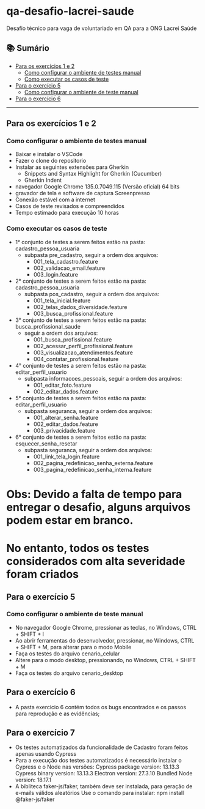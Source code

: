 # qa-desafio-lacrei-saude
Desafio técnico para vaga de voluntariado em QA para a ONG Lacrei Saúde

## 📚 Sumário

- [Para os exercícios 1 e 2](#para-os-exercícios-1-e-2)
  - [Como configurar o ambiente de testes manual](#como-configurar-o-ambiente-de-testes-manual)
  - [Como executar os casos de teste](#como-executar-os-casos-de-teste)
- [Para o exercício 5](#para-o-exercício-5)
  - [Como configurar o ambiente de teste manual](#como-configurar-o-ambiente-de-teste-manual)
- [Para o exercício 6](#para-o-exercício-6)

---

## Para os exercícios 1 e 2

### Como configurar o ambiente de testes manual
- Baixar e instalar o VSCode
- Fazer o clone do repositorio
- Instalar as seguintes extensões para Gherkin
    - Snippets and Syntax Highlight for Gherkin (Cucumber)
    - Gherkin Indent
- navegador Google Chrome 135.0.7049.115 (Versão oficial) 64 bits
- gravador de tela e software de captura Screenpresso
- Conexão estável com a internet
- Casos de teste revisados e compreendidos
- Tempo estimado para execução 10 horas

### Como executar os casos de teste
- 1° conjunto de testes a serem feitos estão na pasta: cadastro_pessoa_usuaria
    - subpasta pre_cadastro, seguir a ordem dos arquivos: 
        - 001_tela_cadastro.feature
        - 002_validacao_email.feature
        - 003_login.feature
- 2° conjunto de testes a serem feitos estão na pasta: cadastro_pessoa_usuaria
    - subpasta pos_cadastro, seguir a ordem dos arquivos: 
        - 001_tela_inicial.feature
        - 002_telas_dados_diversidade.feature
        - 003_busca_profissional.feature
- 3° conjunto de testes a serem feitos estão na pasta: busca_profissional_saude
    - seguir a ordem dos arquivos: 
        - 001_busca_profissional.feature
        - 002_acessar_perfil_profissional.feature
        - 003_visualizacao_atendimentos.feature
        - 004_contatar_profissional.feature
- 4° conjunto de testes a serem feitos estão na pasta: editar_perfil_usuario
    - subpasta informacoes_pessoais, seguir a ordem dos arquivos: 
        - 001_editar_foto.feature
        - 002_editar_dados.feature
- 5° conjunto de testes a serem feitos estão na pasta: editar_perfil_usuario
    - subpasta seguranca, seguir a ordem dos arquivos: 
        - 001_alterar_senha.feature
        - 002_editar_dados.feature
        - 003_privacidade.feature
- 6° conjunto de testes a serem feitos estão na pasta: esquecer_senha_resetar
    - subpasta seguranca, seguir a ordem dos arquivos: 
        - 001_link_tela_login.feature
        - 002_pagina_redefinicao_senha_externa.feature
        - 003_pagina_redefinicao_senha_interna.feature

# Obs: Devido a falta de tempo para entregar o desafio, alguns arquivos podem estar em branco. 
# No entanto, todos os testes considerados com alta severidade foram criados

## Para o exercício 5

### Como configurar o ambiente de teste manual
- No navegador Google Chrome, pressionar as teclas, no Windows, CTRL + SHIFT + I
- Ao abrir ferramentas do desenvolvedor, pressionar, no Windows, CTRL + SHIFT + M, para alterar para o modo Mobile
- Faça os testes do arquivo cenario_celular
- Altere para o modo desktop, pressionando, no Windows, CTRL + SHIFT + M
- Faça os testes do arquivo cenario_desktop

## Para o exercício 6
- A pasta exercicio 6 contém todos os bugs encontrados e os passos para reprodução e as evidências;

## Para o exercício 7
- Os testes automatizados da funcionalidade de Cadastro foram feitos apenas usando Cypress
- Para a execução dos testes automatizados é necessário instalar o Cypress e o Node nas versões:
    Cypress package version: 13.13.3
    Cypress binary version: 13.13.3
    Electron version: 27.3.10
    Bundled Node version:
    18.17.1
- A bibliteca faker-js/faker, também deve ser instalada, para geração de e-mails válidos aleatórios
    Use o comando para instalar: npm install @faker-js/faker

